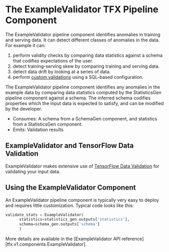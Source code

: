 # The ExampleValidator TFX Pipeline Component

The ExampleValidator pipeline component identifies anomalies in training and serving
data. It can detect different classes of anomalies in the data. For example it
can:

1.  perform validity checks by comparing data statistics against a schema that
    codifies expectations of the user.
1.  detect training-serving skew by comparing training and serving
    data.
1.  detect data drift by looking at a series of data.
1.  perform [custom validations](https://github.com/tensorflow/data-validation/blob/master/g3doc/custom_data_validation.md) using a SQL-based configuration.

The ExampleValidator pipeline component identifies any anomalies in the example data
by comparing data statistics computed by the StatisticsGen pipeline component against a
schema. The inferred schema codifies properties which the input data is expected to
satisfy, and can be modified by the developer.

* Consumes: A schema from a SchemaGen component, and statistics from a StatisticsGen
component.
* Emits: Validation results

## ExampleValidator and TensorFlow Data Validation

ExampleValidator makes extensive use of [TensorFlow Data Validation](tfdv.md)
for validating your input data.

## Using the ExampleValidator Component

An ExampleValidator pipeline component is typically very easy to deploy and
requires little customization. Typical code looks like this:

```python
validate_stats = ExampleValidator(
      statistics=statistics_gen.outputs['statistics'],
      schema=schema_gen.outputs['schema']
      )
```

More details are available in the
[ExampleValidator API reference][tfx.v1.components.ExampleValidator].
